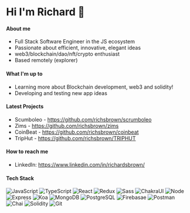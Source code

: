 <!--
### Hi there 👋

**richsbrown/richsbrown** is a ✨ _special_ ✨ repository because its `README.md` (this file) appears on your GitHub profile.

Here are some ideas to get you started:

- 🔭 I’m currently working on ...
- 🌱 I’m currently learning ...
- 👯 I’m looking to collaborate on ...
- 🤔 I’m looking for help with ...
- 💬 Ask me about ...
- 📫 How to reach me: ...
- 😄 Pronouns: ...
- ⚡ Fun fact: ...
-->

# Hi I'm Richard 👋

#### About me 

- Full Stack Software Engineer in the JS ecosystem
- Passionate about efficient, innovative, elegant ideas
- web3/blockchain/dao/nft/crypto enthusiast
- Based remotely (explorer)

#### What I'm up to

- Learning more about Blockchain development, web3 and solidity!
- Developing and testing new app ideas

#### Latest Projects

- Scumboleo - https://github.com/richsbrown/scrumboleo
- Zims - https://github.com/richsbrown/zims
- CoinBeat - https://github.com/richsbrown/coinbeat
- TripHut - https://github.com/richsbrown/TRIPHUT

#### How to reach me
- LinkedIn: https://www.linkedin.com/in/richardsbrown/

#### Tech Stack
<p>
  <img alt="JavaScript" src="https://img.shields.io/badge/JavaScript-F7DF1E?style=for-the-badge&logo=javascript&logoColor=black" />
 
  <img alt="TypeScript" src="https://img.shields.io/badge/-TypeScript-007ACC?style=for-the-badge&logo=typescript&logoColor=white" />
 
  <img alt="React" src="https://img.shields.io/badge/-React-45b8d8?style=for-the-badge&logo=react&logoColor=white" />
 
  <img alt="Redux" src="https://img.shields.io/badge/-Redux-764ABC?style=for-the-badge&logo=redux&logoColor=white" />
 
  <img alt="Sass" src="https://img.shields.io/badge/-Sass-CC6699?style=for-the-badge&logo=sass&logoColor=white" />
 
  <img alt="ChakraUI" src="https://img.shields.io/badge/Chakra--UI-319795?style=for-the-badge&logo=chakra-ui&logoColor=white" />
 
  <!-- <img alt="Angular" src="https://img.shields.io/badge/Angular-DD0031?logo=angular&amp;logoColor=white&amp;style=for-the-badge"> -->
 
  <img alt="Node" src="https://img.shields.io/badge/-Node-43853d?style=for-the-badge&logo=Node.js&logoColor=white" />
 
  <img alt="Express" src="https://img.shields.io/badge/Express-404D59?style=for-the-badge&logo=express&logoColor=white" />
 
  <img alt="Koa" src="https://img.shields.io/badge/-Koa-33333d?style=for-the-badge&logo=kaggle&logoColor=white" />
 
  <img alt="MongoDB" src="https://img.shields.io/badge/-MongoDB-13aa52?style=for-the-badge&logo=mongodb&logoColor=white" />
 
  <img alt="PostgreSQL" src="https://img.shields.io/badge/PostgreSQL-316192?style=for-the-badge&logo=postgresql&logoColor=white" />
  
  <img alt="Firebasae" src="https://img.shields.io/badge/firebase-ffca28?style=for-the-badge&logo=firebase&logoColor=black" />
  
  <img alt="Postman" src="https://img.shields.io/badge/Postman-FF6C37?style=for-the-badge&logo=Postman&logoColor=white" />

  <img alt="Chai" src="https://img.shields.io/badge/chai-A30701?style=for-the-badge&logo=chai&logoColor=white" />

<!--   <img alt="HTML" src="https://img.shields.io/badge/HTML5-E34F26?style=for-the-badge&logo=html5&logoColor=white" /> -->

<!--   <img alt="CSS" src="https://img.shields.io/badge/CSS3-1572B6?style=for-the-badge&logo=css3&logoColor=white" /> -->
  
  <img alt="Solidity" src="https://img.shields.io/badge/Solidity-e6e6e6?style=for-the-badge&logo=solidity&logoColor=black" />
  
  <img alt="Git" src="https://img.shields.io/badge/-Git-F05032?style=for-the-badge&logo=git&logoColor=white" />  
</p>




